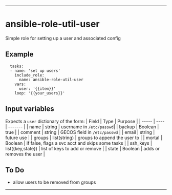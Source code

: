 ----
# ansible-role-util-user
Simple role for setting up a user and associated config

## Example
```
  tasks:
  - name: 'set up users'
    include_role:
      name: ansible-role-util-user
    vars:
      user: '{{item}}'
    loop: '{{your_users}}'
```

## Input variables
Expects a `user` dictionary of the form:
| Field | Type | Purpose |
| ----- | ---- | ------- |
| name     | string       | username in `/etc/passwd`|
| backup   | Boolean      | true |
| comment  | string       | GECOS field in `/etc/passwd` |
| email    | string       | future use |
| groups   | list(string) | groups to append the user to |
| mortal   | Boolean      | if false, flags a svc acct and skips some tasks |
| ssh_keys | list({key,state}) | list of keys to add or remove |
| state    | Boolean      | adds or removes the user |

## To Do
- allow users to be removed from groups

****

